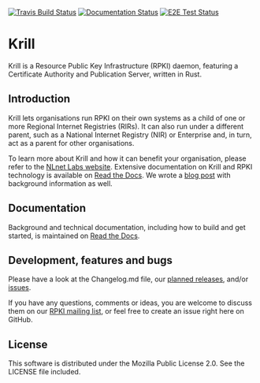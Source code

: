 [![Travis Build Status](https://api.travis-ci.com/NLnetLabs/krill.svg?branch=master)](https://travis-ci.com/NLnetLabs/krill)
[![Documentation Status](https://readthedocs.org/projects/rpki/badge/?version=latest)](https://rpki.readthedocs.io/en/latest/?badge=latest)
[![E2E Test Status](https://github.com/nlnetlabs/krill/workflows/E2E%20Test/badge.svg)](https://github.com/nlnetlabs/krill/workflows/E2E%20Test/badge.svg)

# Krill

Krill is a Resource Public Key Infrastructure (RPKI) daemon, featuring 
a Certificate Authority and Publication Server, written in Rust. 

## Introduction

Krill lets organisations run RPKI on their own systems as a child of one or more Regional Internet Registries (RIRs). It can also run under a different parent, such as a National Internet Registry (NIR) or Enterprise and, in turn, act as a parent for other organisations.

To learn more about Krill and how it can benefit your organisation, please refer to the [NLnet Labs website](https://www.nlnetlabs.nl/projects/rpki/krill/). Extensive documentation on Krill and RPKI technology is available on [Read the Docs](https://rpki.readthedocs.io/). We wrote a [blog post](https://medium.com/nlnetlabs/krill-a-new-rpki-certificate-authority-a0acb374431f) with background information as well.

## Documentation

Background and technical documentation, including how to build and get started, is maintained on [Read the Docs](https://rpki.readthedocs.io/en/latest/krill/index.html).

## Development, features and bugs

Please have a look at the Changelog.md file, our 
[planned releases](https://github.com/NLnetLabs/krill/projects?query=is%3Aopen+sort%3Aname-asc
), and/or [issues](https://github.com/NLnetLabs/krill/issues). 

If you have any questions, comments or ideas, you are welcome
 to discuss them on our [RPKI mailing list](https://nlnetlabs.nl/mailman/listinfo/rpki), or feel 
free to create an issue right here on GitHub.

## License

This software is distributed under the Mozilla Public License 2.0. See the LICENSE file included.
